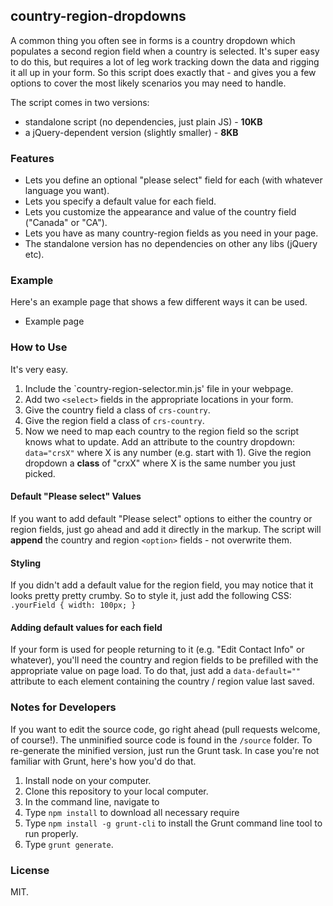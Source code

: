 ## country-region-dropdowns

A common thing you often see in forms is a country dropdown which populates a second region field when a country is
selected. It's super easy to do this, but requires a lot of leg work tracking down the data and rigging it all up
in your form. So this script does exactly that - and gives you a few options to cover the most likely scenarios you
may need to handle.

The script comes in two versions:
- standalone script (no dependencies, just plain JS) - **10KB**
- a jQuery-dependent version (slightly smaller) - **8KB**


### Features

- Lets you define an optional "please select" field for each (with whatever language you want).
- Lets you specify a default value for each field.
- Lets you customize the appearance and value of the country field ("Canada" or "CA").
- Lets you have as many country-region fields as you need in your page.
- The standalone version has no dependencies on other any libs (jQuery etc).


### Example

Here's an example page that shows a few different ways it can be used.

- Example page


### How to Use

It's very easy.

1. Include the `country-region-selector.min.js' file in your webpage.
2. Add two `<select>` fields in the appropriate locations in your form.
3. Give the country field a class of `crs-country`.
4. Give the region field a class of `crs-country`.
3. Now we need to map each country to the region field so the script knows what to update. Add an
attribute to the country dropdown: `data="crsX"` where X is any number (e.g. start with 1). Give the region dropdown a
**class** of "crxX" where X is the same number you just picked.

#### Default "Please select" Values

If you want to add default "Please select" options to either the country or region fields, just go ahead and add it
directly in the markup. The script will **append** the country and region `<option>` fields - not overwrite them.

#### Styling

If you didn't add a default value for the region field, you may notice that it looks pretty pretty crumby. So to style
it, just add the following CSS: `.yourField { width: 100px; }`

#### Adding default values for each field

If your form is used for people returning to it (e.g. "Edit Contact Info" or whatever), you'll need the country and
region fields to be prefilled with the appropriate value on page load. To do that, just add a `data-default=""` attribute
to each element containing the country / region value last saved.


### Notes for Developers

If you want to edit the source code, go right ahead (pull requests welcome, of course!). The unminified source code
is found in the `/source` folder. To re-generate the minified version, just run the Grunt task. In case you're not
familiar with Grunt, here's how you'd do that.

1. Install node on your computer.
2. Clone this repository to your local computer.
3. In the command line, navigate to
4. Type `npm install` to download all necessary require
5. Type `npm install -g grunt-cli` to install the Grunt command line tool to run properly.
6. Type `grunt generate`.


### License

MIT.